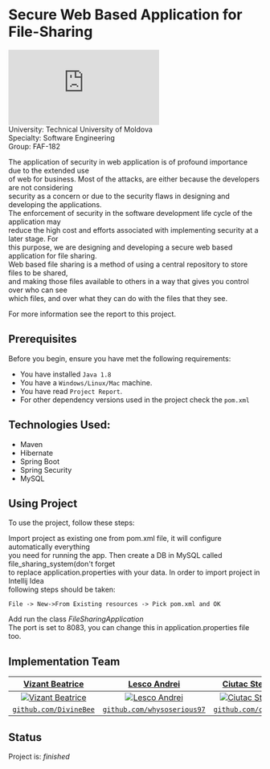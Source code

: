 # Secure Web Based Application for File-Sharing

![GitHub contributors](https://img.shields.io/github/contributors/scottydocs/README-template.md)  
University: Technical University of Moldova  
Specialty: Software Engineering  
Group: FAF-182  

The application of security in web application is of profound importance due to the extended use  
of web for business. Most of the attacks, are either because the developers are not considering  
security as a concern or due to the security flaws in designing and developing the applications.  
The enforcement of security in the software development life cycle of the application may  
reduce the high cost and efforts associated with implementing security at a later stage. For  
this purpose, we are designing and developing a secure web based application for file sharing.  
Web based file sharing is a method of using a central repository to store files to be shared,  
and making those files available to others in a way that gives you control over who can see  
which files, and over what they can do with the files that they see.  

For more information see the report to this project.  
## Prerequisites

Before you begin, ensure you have met the following requirements:
* You have installed `Java 1.8`
* You have a `Windows/Linux/Mac` machine.
* You have read `Project Report`.
* For other dependency versions used in the project check the `pom.xml`

## Technologies Used:
* Maven  
* Hibernate  
* Spring Boot
* Spring Security
* MySQL
## Using Project

To use the project, follow these steps:

Import project as existing one from pom.xml file, it will configure automatically everything  
you need for running the app. Then create a DB in MySQL called file_sharing_system(don't forget  
to replace application.properties with your data. In order to import project in Intellij Idea  
following steps should be taken:
```
File -> New->From Existing resources -> Pick pom.xml and OK
```
Add run the class _FileSharingApplication_  
The port is set to 8083, you can change this in application.properties file too.

## Implementation Team

| <a href="https://github.com/DivineBee" target="_blank">**Vizant Beatrice**</a> | <a href="https://github.com/whysoserious97" target="_blank">**Lesco Andrei**| <a href="https://github.com/ciutacst" target="_blank">**Ciutac Stefanie**</a>
| :---: |:---:| :---:|
| [![Vizant Beatrice](https://avatars0.githubusercontent.com/u/49019844?s=200&u=b232b6a4e7d387d304f0b7938eabe6cf742bacb8&v=4)](http://github.com/DivineBee)    | [![Lesco Andrei](https://avatars2.githubusercontent.com/u/53511833?s=200&u=4b5de9bd5272530cf96b9d5a174dc6af3e3ecbf0&v=4)](http://github.com/whysoserious97) | [![Ciutac Stefanie](https://avatars2.githubusercontent.com/u/36203071?s=200&u=02ff9cbd96b3110886edb6d5766615988dffa2ff&v=4)](https://github.com/ciutacst) |
| <a href="//github.com/DivineBee" target="_blank">`github.com/DivineBee`</a> | <a href="http://github.com/whysoserious97" target="_blank">`github.com/whysoserious97`</a> | <a href="https://github.com/ciutacst" target="_blank">`github.com/ciutacst`</a> 

## Status
Project is: _finished_